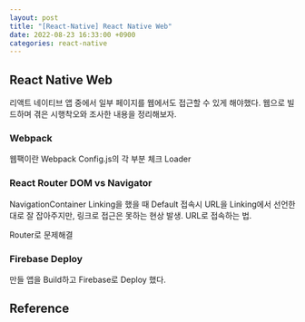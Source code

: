 ```yaml
---
layout: post
title: "[React-Native] React Native Web"
date: 2022-08-23 16:33:00 +0900
categories: react-native
---
```


## React Native Web

리액트 네이티브 앱 중에서 일부 페이지를 웹에서도 접근할 수 있게 해야했다.
웹으로 빌드하며 겪은 시행착오와 조사한 내용을 정리해보자.

### Webpack

웹팩이란
Webpack Config.js의 각 부분 체크
Loader

### React Router DOM vs Navigator

NavigationContainer Linking을 했을 때 Default 접속시 URL을 Linking에서 선언한 대로 잘 잡아주지만, 링크로 접근은 못하는 현상 발생.
URL로 접속하는 법.

Router로 문제해결

### Firebase Deploy

만들 앱을 Build하고
Firebase로 Deploy 했다.

## Reference

<!-- 😊 https://stackoverflow.com/questions/43209666/react-router-v4-cannot-get-url -->
